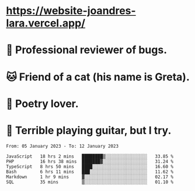 # https://website-joandres-lara.vercel.app/
# 🐛 Professional reviewer of bugs.
# 🐱 Friend of a cat (his name is Greta).
# 📜 Poetry lover.
# 🎸 Terrible playing guitar, but I try.

<!--START_SECTION:waka-->

```text
From: 05 January 2023 - To: 12 January 2023

JavaScript   18 hrs 2 mins   ████████▒░░░░░░░░░░░░░░░░   33.85 %
PHP          16 hrs 38 mins  ███████▓░░░░░░░░░░░░░░░░░   31.24 %
TypeScript   8 hrs 50 mins   ████░░░░░░░░░░░░░░░░░░░░░   16.60 %
Bash         6 hrs 11 mins   ███░░░░░░░░░░░░░░░░░░░░░░   11.62 %
Markdown     1 hr 9 mins     ▓░░░░░░░░░░░░░░░░░░░░░░░░   02.17 %
SQL          35 mins         ▒░░░░░░░░░░░░░░░░░░░░░░░░   01.10 %
```

<!--END_SECTION:waka-->
